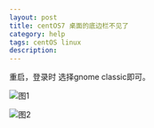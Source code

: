 ```yaml
---
layout: post
title: centOS7 桌面的底边栏不见了
category: help
tags: centOS linux
description: 
---
```




重启，登录时 选择gnome classic即可。

![图1](https://sonya1.github.io/assets/img/blog/centos_1.png)

![图2](https://sonya1.github.io/assets/img/blog/centos_2.png)